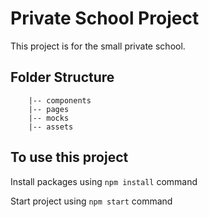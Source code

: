 # Private School Project

This project is for the small private school.

## Folder Structure

        |-- components
        |-- pages
        |-- mocks
        |-- assets

## To use this project

Install packages using `npm install` command

Start project using `npm start` command
